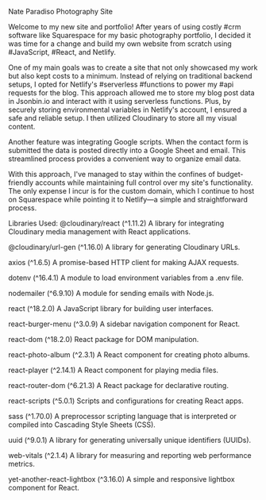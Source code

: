 <!-- Nate Paradiso Photography Site.  -->

Nate Paradiso Photography Site


Welcome to my new site and portfolio! After years of using costly #crm software like Squarespace for my basic photography portfolio, I decided it was time for a change and build my own website from scratch using #JavaScript, #React, and Netlify.

One of my main goals was to create a site that not only showcased my work but also kept costs to a minimum. Instead of relying on traditional backend setups, I opted for Netlify's #serverless #functions to power my #api requests for the blog. This approach allowed me to store my blog post data in Jsonbin.io and interact with it using serverless functions. Plus, by securely storing environmental variables in Netlify's account, I ensured a safe and reliable setup. I then utilized Cloudinary to store all my visual content.

Another feature was integrating Google scripts. When the contact form is submitted the data is posted directly into a Google Sheet and email. This streamlined process provides a convenient way to organize email data.

With this approach, I've managed to stay within the confines of budget-friendly accounts while maintaining full control over my site's functionality. The only expense I incur is for the custom domain, which I continue to host on Squarespace while pointing it to Netlify—a simple and straightforward process.


Libraries Used:
@cloudinary/react (^1.11.2)
A library for integrating Cloudinary media management with React applications.

@cloudinary/url-gen (^1.16.0)
A library for generating Cloudinary URLs.

axios (^1.6.5)
A promise-based HTTP client for making AJAX requests.

dotenv (^16.4.1)
A module to load environment variables from a .env file.

nodemailer (^6.9.10)
A module for sending emails with Node.js.

react (^18.2.0)
A JavaScript library for building user interfaces.

react-burger-menu (^3.0.9)
A sidebar navigation component for React.

react-dom (^18.2.0)
React package for DOM manipulation.

react-photo-album (^2.3.1)
A React component for creating photo albums.

react-player (^2.14.1)
A React component for playing media files.

react-router-dom (^6.21.3)
A React package for declarative routing.

react-scripts (^5.0.1)
Scripts and configurations for creating React apps.

sass (^1.70.0)
A preprocessor scripting language that is interpreted or compiled into Cascading Style Sheets (CSS).

uuid (^9.0.1)
A library for generating universally unique identifiers (UUIDs).

web-vitals (^2.1.4)
A library for measuring and reporting web performance metrics.

yet-another-react-lightbox (^3.16.0)
A simple and responsive lightbox component for React.
